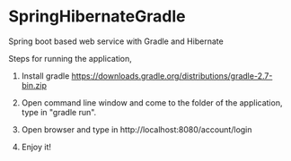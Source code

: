 # SpringHibernateGradle
Spring boot based web service with Gradle and Hibernate

Steps for running the application,

1. Install gradle https://downloads.gradle.org/distributions/gradle-2.7-bin.zip

2. Open command line window and come to the folder of the application, type in "gradle run".

3. Open browser and type in http://localhost:8080/account/login

4. Enjoy it!
